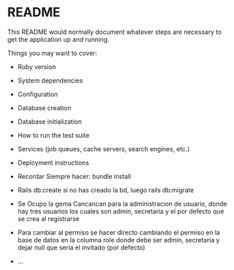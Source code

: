 # README

This README would normally document whatever steps are necessary to get the
application up and running.

Things you may want to cover:

* Ruby version

* System dependencies

* Configuration

* Database creation

* Database initialization

* How to run the test suite

* Services (job queues, cache servers, search engines, etc.)

* Deployment instructions

* Recordar Siempre hacer: bundle install

* Rails db:create si no has creado la bd, luego rails db:migrate

* Se Ocupo la gema Cancancan para la administracion de usuario, donde hay tres usuarios los cuales son admin, secretaria y el por defecto que se crea al registrarse

* Para cambiar al permiso se hacer directo cambiando el permiso en la base de datos en la columna role donde debe ser admin, secretaria y dejar null que seria el invitado (por defecto)

* ...
